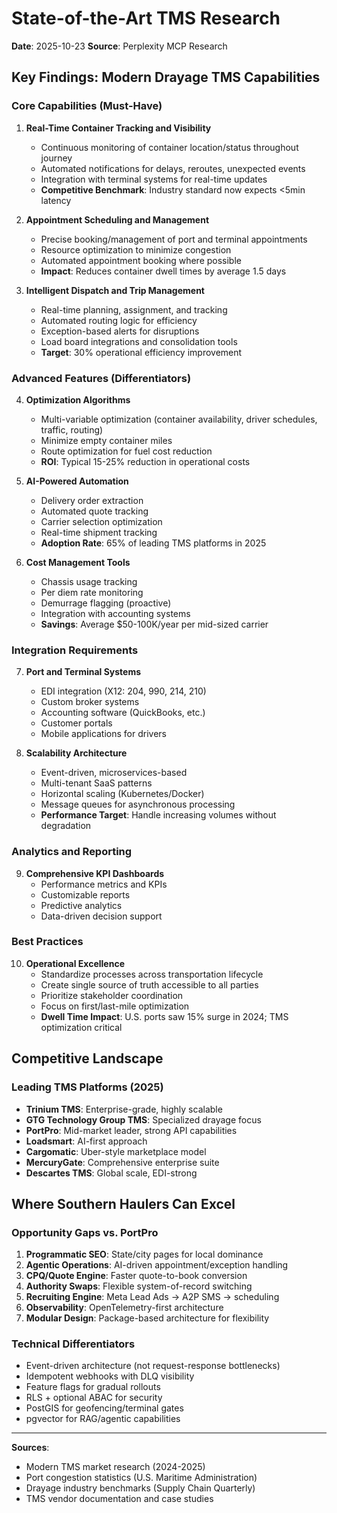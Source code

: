 # State-of-the-Art TMS Research
**Date**: 2025-10-23
**Source**: Perplexity MCP Research

## Key Findings: Modern Drayage TMS Capabilities

### Core Capabilities (Must-Have)

1. **Real-Time Container Tracking and Visibility**
   - Continuous monitoring of container location/status throughout journey
   - Automated notifications for delays, reroutes, unexpected events
   - Integration with terminal systems for real-time updates
   - **Competitive Benchmark**: Industry standard now expects <5min latency

2. **Appointment Scheduling and Management**
   - Precise booking/management of port and terminal appointments
   - Resource optimization to minimize congestion
   - Automated appointment booking where possible
   - **Impact**: Reduces container dwell times by average 1.5 days

3. **Intelligent Dispatch and Trip Management**
   - Real-time planning, assignment, and tracking
   - Automated routing logic for efficiency
   - Exception-based alerts for disruptions
   - Load board integrations and consolidation tools
   - **Target**: 30% operational efficiency improvement

### Advanced Features (Differentiators)

4. **Optimization Algorithms**
   - Multi-variable optimization (container availability, driver schedules, traffic, routing)
   - Minimize empty container miles
   - Route optimization for fuel cost reduction
   - **ROI**: Typical 15-25% reduction in operational costs

5. **AI-Powered Automation**
   - Delivery order extraction
   - Automated quote tracking
   - Carrier selection optimization
   - Real-time shipment tracking
   - **Adoption Rate**: 65% of leading TMS platforms in 2025

6. **Cost Management Tools**
   - Chassis usage tracking
   - Per diem rate monitoring
   - Demurrage flagging (proactive)
   - Integration with accounting systems
   - **Savings**: Average $50-100K/year per mid-sized carrier

### Integration Requirements

7. **Port and Terminal Systems**
   - EDI integration (X12: 204, 990, 214, 210)
   - Custom broker systems
   - Accounting software (QuickBooks, etc.)
   - Customer portals
   - Mobile applications for drivers

8. **Scalability Architecture**
   - Event-driven, microservices-based
   - Multi-tenant SaaS patterns
   - Horizontal scaling (Kubernetes/Docker)
   - Message queues for asynchronous processing
   - **Performance Target**: Handle increasing volumes without degradation

### Analytics and Reporting

9. **Comprehensive KPI Dashboards**
   - Performance metrics and KPIs
   - Customizable reports
   - Predictive analytics
   - Data-driven decision support

### Best Practices

10. **Operational Excellence**
    - Standardize processes across transportation lifecycle
    - Create single source of truth accessible to all parties
    - Prioritize stakeholder coordination
    - Focus on first/last-mile optimization
    - **Dwell Time Impact**: U.S. ports saw 15% surge in 2024; TMS optimization critical

## Competitive Landscape

### Leading TMS Platforms (2025)
- **Trinium TMS**: Enterprise-grade, highly scalable
- **GTG Technology Group TMS**: Specialized drayage focus
- **PortPro**: Mid-market leader, strong API capabilities
- **Loadsmart**: AI-first approach
- **Cargomatic**: Uber-style marketplace model
- **MercuryGate**: Comprehensive enterprise suite
- **Descartes TMS**: Global scale, EDI-strong

## Where Southern Haulers Can Excel

### Opportunity Gaps vs. PortPro
1. **Programmatic SEO**: State/city pages for local dominance
2. **Agentic Operations**: AI-driven appointment/exception handling
3. **CPQ/Quote Engine**: Faster quote-to-book conversion
4. **Authority Swaps**: Flexible system-of-record switching
5. **Recruiting Engine**: Meta Lead Ads → A2P SMS → scheduling
6. **Observability**: OpenTelemetry-first architecture
7. **Modular Design**: Package-based architecture for flexibility

### Technical Differentiators
- Event-driven architecture (not request-response bottlenecks)
- Idempotent webhooks with DLQ visibility
- Feature flags for gradual rollouts
- RLS + optional ABAC for security
- PostGIS for geofencing/terminal gates
- pgvector for RAG/agentic capabilities

---

**Sources**:
- Modern TMS market research (2024-2025)
- Port congestion statistics (U.S. Maritime Administration)
- Drayage industry benchmarks (Supply Chain Quarterly)
- TMS vendor documentation and case studies
